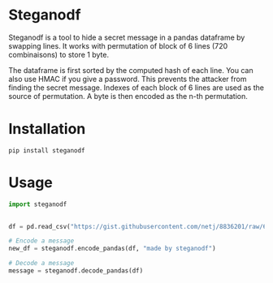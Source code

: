 
# Steganodf 

Steganodf is a tool to hide a secret message in a pandas dataframe by swapping lines. 
It works with permutation of block of 6 lines (720 combinaisons) to store 1 byte. 

The dataframe is first sorted by the computed hash of each line. You can also use HMAC 
if you give a password. This prevents the attacker from finding the secret message. 
Indexes of each block of 6 lines are used as the source of permutation. A byte is then encoded 
as the n-th permutation. 


# Installation 

```
pip install steganodf
```

# Usage 


```python
import steganodf 

 
df = pd.read_csv("https://gist.githubusercontent.com/netj/8836201/raw/6f9306ad21398ea43cba4f7d537619d0e07d5ae3/iris.csv")

# Encode a message
new_df = steganodf.encode_pandas(df, "made by steganodf")

# Decode a message 
message = steganodf.decode_pandas(df)

```
